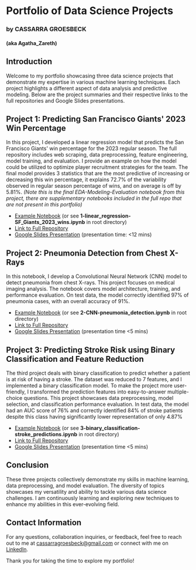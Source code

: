 # Portfolio of Data Science Projects
### by CASSARRA GROESBECK 
#### (aka Agatha_Zareth)

## Introduction
Welcome to my portfolio showcasing three data science projects that demonstrate my expertise in various machine learning techniques. Each project highlights a different aspect of data analysis and predictive modeling. Below are the project summaries and their respective links to the full repositories and Google Slides presentations.

## Project 1: Predicting San Francisco Giants' 2023 Win Percentage
In this project, I developed a linear regression model that predicts the San Francisco Giants' win percentage for the 2023 regular season. The full repository includes web scraping, data preprocessing, feature engineering, model training, and evaluation. I provide an example on how the model could be utilized to optimize player recruitment strategies for the team. The final model provides 3 statistics that are the most predictive of increasing or decreasing this win percentage, it explains 72.7% of the variability observed in regular season percentage of wins, and on average is off by 5.81%. *(Note this is the final EDA-Modeling-Evaluation notebook from this project, there are supplementary notebooks included in the full repo that are not present in this portfolio)*

- [Example Notebook](https://github.com/AgathaZareth/example_notebooks/blob/main/1-linear_regression-SF_Giants_2023_wins.ipynb) (or see **1-linear_regression-SF_Giants_2023_wins.ipynb** in root directory) 
- [Link to Full Repository](https://github.com/AgathaZareth/Capstone_Project)
- [Google Slides Presentation](https://docs.google.com/presentation/d/1VN4CfzL3VuWXKDgZzzfoz1BOnuMzCQR1XwMuBeZnZoE/edit) (presentation time: <12 mins)

## Project 2: Pneumonia Detection from Chest X-Rays
In this notebook, I develop a Convolutional Neural Network (CNN) model to detect pneumonia from chest X-rays. This project focuses on medical imaging analysis. The notebook covers model architecture, training, and performance evaluation. On test data, the model correctly identified 97% of pneumonia cases, with an overall accuracy of 91%.

- [Example Notebook](https://github.com/AgathaZareth/example_notebooks/blob/main/2-CNN-pneumonia_detection.ipynb) (or see **2-CNN-pneumonia_detection.ipynb** in root directory)
- [Link to Full Repository](https://github.com/AgathaZareth/Pneumonia-Detection-with-CNN)
- [Google Slides Presentation](https://docs.google.com/presentation/d/1qltBGvWegkm9XkWLORvnpdCpytUwwg41lyNc35FOLaU/edit#slide=id.g15bf64c75d3_0_126) (presentation time <5 mins)

## Project 3: Predicting Stroke Risk using Binary Classification and Feature Reduction
The third project deals with binary classification to predict whether a patient is at risk of having a stroke. The dataset was reduced to 7 features, and I implemented a binary classification model. To make the project more user-friendly, I transformed the prediction features into easy-to-answer multiple-choice questions. This project showcases data preprocessing, model selection, and classification performance evaluation. In test data, the model had an AUC score of 76% and correctly identified 84% of stroke patients despite this class having significantly lower representation of only 4.87%

- [Example Notebook](https://github.com/AgathaZareth/example_notebooks/blob/main/3-binary_classification-stroke_predictions.ipynb) (or see **3-binary_classification-stroke_predictions.ipynb** in root directory)
- [Link to Full Repository](https://github.com/username/stroke_risk_prediction)
- [Google Slides Presentation](https://docs.google.com/presentation/d/1PqL3B-8Vv8OtR6_yFarLhgWmmde2Ps9VIhiNBW96Blg/edit) (presentation time <5 mins)

## Conclusion
These three projects collectively demonstrate my skills in machine learning, data preprocessing, and model evaluation. The diversity of topics showcases my versatility and ability to tackle various data science challenges. I am continuously learning and exploring new techniques to enhance my abilities in this ever-evolving field.

## Contact Information
For any questions, collaboration inquiries, or feedback, feel free to reach out to me at [cassarragroesbeck@gmail.com](mailto:cassarragroesbeck@gmail.com) or connect with me on [LinkedIn](https://www.linkedin.com/in/cassarra-groesbeck-a64b75229/).

Thank you for taking the time to explore my portfolio!
